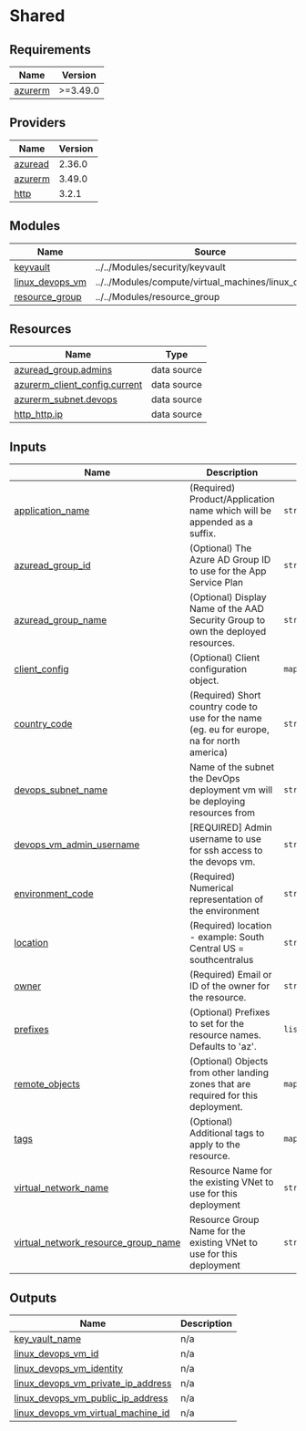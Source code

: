 # Shared

<!-- BEGINNING OF PRE-COMMIT-TERRAFORM DOCS HOOK -->
## Requirements

| Name | Version |
|------|---------|
| <a name="requirement_azurerm"></a> [azurerm](#requirement\_azurerm) | >=3.49.0 |

## Providers

| Name | Version |
|------|---------|
| <a name="provider_azuread"></a> [azuread](#provider\_azuread) | 2.36.0 |
| <a name="provider_azurerm"></a> [azurerm](#provider\_azurerm) | 3.49.0 |
| <a name="provider_http"></a> [http](#provider\_http) | 3.2.1 |

## Modules

| Name | Source | Version |
|------|--------|---------|
| <a name="module_keyvault"></a> [keyvault](#module\_keyvault) | ../../Modules/security/keyvault | n/a |
| <a name="module_linux_devops_vm"></a> [linux\_devops\_vm](#module\_linux\_devops\_vm) | ../../Modules/compute/virtual_machines/linux_devops | n/a |
| <a name="module_resource_group"></a> [resource\_group](#module\_resource\_group) | ../../Modules/resource_group | n/a |

## Resources

| Name | Type |
|------|------|
| [azuread_group.admins](https://registry.terraform.io/providers/hashicorp/azuread/latest/docs/data-sources/group) | data source |
| [azurerm_client_config.current](https://registry.terraform.io/providers/hashicorp/azurerm/latest/docs/data-sources/client_config) | data source |
| [azurerm_subnet.devops](https://registry.terraform.io/providers/hashicorp/azurerm/latest/docs/data-sources/subnet) | data source |
| [http_http.ip](https://registry.terraform.io/providers/hashicorp/http/latest/docs/data-sources/http) | data source |

## Inputs

| Name | Description | Type | Default | Required |
|------|-------------|------|---------|:--------:|
| <a name="input_application_name"></a> [application\_name](#input\_application\_name) | (Required) Product/Application name which will be appended as a suffix. | `string` | n/a | yes |
| <a name="input_azuread_group_id"></a> [azuread\_group\_id](#input\_azuread\_group\_id) | (Optional) The Azure AD Group ID to use for the App Service Plan | `string` | `null` | no |
| <a name="input_azuread_group_name"></a> [azuread\_group\_name](#input\_azuread\_group\_name) | (Optional) Display Name of the AAD Security Group to own the deployed resources. | `string` | `null` | no |
| <a name="input_client_config"></a> [client\_config](#input\_client\_config) | (Optional) Client configuration object. | `map` | `{}` | no |
| <a name="input_country_code"></a> [country\_code](#input\_country\_code) | (Required) Short country code to use for the name (eg. eu for europe, na for north america) | `string` | n/a | yes |
| <a name="input_devops_subnet_name"></a> [devops\_subnet\_name](#input\_devops\_subnet\_name) | Name of the subnet the DevOps deployment vm will be deploying resources from | `string` | n/a | yes |
| <a name="input_devops_vm_admin_username"></a> [devops\_vm\_admin\_username](#input\_devops\_vm\_admin\_username) | [REQUIRED] Admin username to use for ssh access to the devops vm. | `string` | n/a | yes |
| <a name="input_environment_code"></a> [environment\_code](#input\_environment\_code) | (Required) Numerical representation of the environment | `string` | n/a | yes |
| <a name="input_location"></a> [location](#input\_location) | (Required) location - example: South Central US = southcentralus | `string` | n/a | yes |
| <a name="input_owner"></a> [owner](#input\_owner) | (Required) Email or ID of the owner for the resource. | `string` | n/a | yes |
| <a name="input_prefixes"></a> [prefixes](#input\_prefixes) | (Optional) Prefixes to set for the resource names. Defaults to 'az'. | `list(string)` | <pre>[<br>  "az"<br>]</pre> | no |
| <a name="input_remote_objects"></a> [remote\_objects](#input\_remote\_objects) | (Optional) Objects from other landing zones that are required for this deployment. | `map` | `{}` | no |
| <a name="input_tags"></a> [tags](#input\_tags) | (Optional) Additional tags to apply to the resource. | `map(any)` | `{}` | no |
| <a name="input_virtual_network_name"></a> [virtual\_network\_name](#input\_virtual\_network\_name) | Resource Name for the existing VNet to use for this deployment | `string` | n/a | yes |
| <a name="input_virtual_network_resource_group_name"></a> [virtual\_network\_resource\_group\_name](#input\_virtual\_network\_resource\_group\_name) | Resource Group Name for the existing VNet to use for this deployment | `string` | n/a | yes |

## Outputs

| Name | Description |
|------|-------------|
| <a name="output_key_vault_name"></a> [key\_vault\_name](#output\_key\_vault\_name) | n/a |
| <a name="output_linux_devops_vm_id"></a> [linux\_devops\_vm\_id](#output\_linux\_devops\_vm\_id) | n/a |
| <a name="output_linux_devops_vm_identity"></a> [linux\_devops\_vm\_identity](#output\_linux\_devops\_vm\_identity) | n/a |
| <a name="output_linux_devops_vm_private_ip_address"></a> [linux\_devops\_vm\_private\_ip\_address](#output\_linux\_devops\_vm\_private\_ip\_address) | n/a |
| <a name="output_linux_devops_vm_public_ip_address"></a> [linux\_devops\_vm\_public\_ip\_address](#output\_linux\_devops\_vm\_public\_ip\_address) | n/a |
| <a name="output_linux_devops_vm_virtual_machine_id"></a> [linux\_devops\_vm\_virtual\_machine\_id](#output\_linux\_devops\_vm\_virtual\_machine\_id) | n/a |
<!-- END OF PRE-COMMIT-TERRAFORM DOCS HOOK -->
